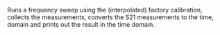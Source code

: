 Runs a frequency sweep using the (interpolated) factory calibration, collects the measurements, converts the S21 measurements to the time, domain and prints out the result in the time domain.
